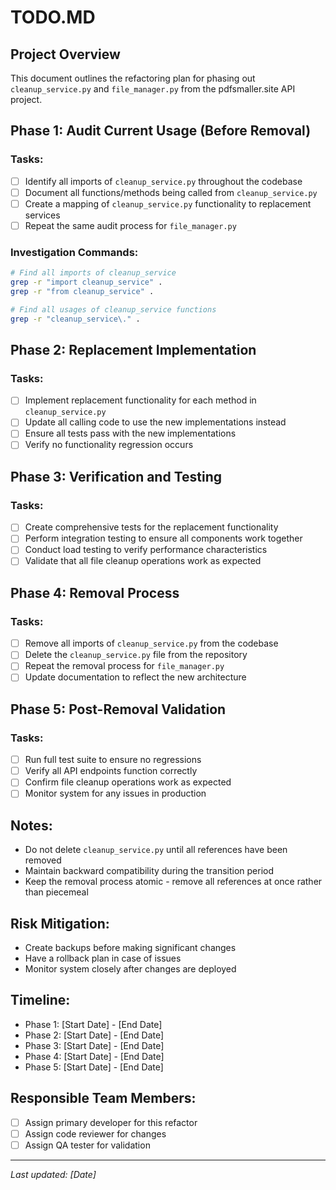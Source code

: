 # TODO.MD 

## Project Overview
This document outlines the refactoring plan for phasing out `cleanup_service.py` and `file_manager.py` from the pdfsmaller.site API project.

## Phase 1: Audit Current Usage (Before Removal)

### Tasks:
- [ ] Identify all imports of `cleanup_service.py` throughout the codebase
- [ ] Document all functions/methods being called from `cleanup_service.py`
- [ ] Create a mapping of `cleanup_service.py` functionality to replacement services
- [ ] Repeat the same audit process for `file_manager.py`

### Investigation Commands:
```bash
# Find all imports of cleanup_service
grep -r "import cleanup_service" .
grep -r "from cleanup_service" .

# Find all usages of cleanup_service functions
grep -r "cleanup_service\." .
```

## Phase 2: Replacement Implementation

### Tasks:
- [ ] Implement replacement functionality for each method in `cleanup_service.py`
- [ ] Update all calling code to use the new implementations instead
- [ ] Ensure all tests pass with the new implementations
- [ ] Verify no functionality regression occurs

## Phase 3: Verification and Testing

### Tasks:
- [ ] Create comprehensive tests for the replacement functionality
- [ ] Perform integration testing to ensure all components work together
- [ ] Conduct load testing to verify performance characteristics
- [ ] Validate that all file cleanup operations work as expected

## Phase 4: Removal Process

### Tasks:
- [ ] Remove all imports of `cleanup_service.py` from the codebase
- [ ] Delete the `cleanup_service.py` file from the repository
- [ ] Repeat the removal process for `file_manager.py`
- [ ] Update documentation to reflect the new architecture

## Phase 5: Post-Removal Validation

### Tasks:
- [ ] Run full test suite to ensure no regressions
- [ ] Verify all API endpoints function correctly
- [ ] Confirm file cleanup operations work as expected
- [ ] Monitor system for any issues in production

## Notes:
- Do not delete `cleanup_service.py` until all references have been removed
- Maintain backward compatibility during the transition period
- Keep the removal process atomic - remove all references at once rather than piecemeal

## Risk Mitigation:
- Create backups before making significant changes
- Have a rollback plan in case of issues
- Monitor system closely after changes are deployed

## Timeline:
- Phase 1: [Start Date] - [End Date]
- Phase 2: [Start Date] - [End Date]
- Phase 3: [Start Date] - [End Date]
- Phase 4: [Start Date] - [End Date]
- Phase 5: [Start Date] - [End Date]

## Responsible Team Members:
- [ ] Assign primary developer for this refactor
- [ ] Assign code reviewer for changes
- [ ] Assign QA tester for validation

---
*Last updated: [Date]*